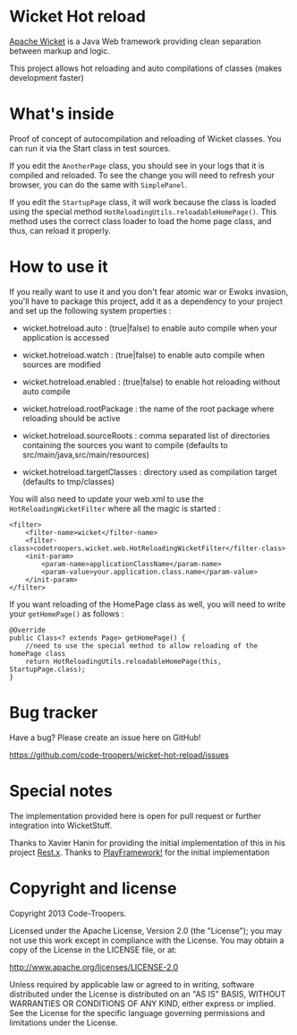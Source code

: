 # Wicket Hot reload

[Apache Wicket](http://wicket.apache.org) is a Java Web framework providing clean separation between markup and logic.

This project allows hot reloading and auto compilations of classes (makes development faster)

# What's inside

Proof of concept of autocompilation and reloading of Wicket classes. You can run it via the Start class in test sources. 

If you edit the `AnotherPage` class, you should see in your logs that it is compiled and reloaded. 
To see the change you will need to refresh your browser, you can do the same with `SimplePanel`.

If you edit the `StartupPage` class, it will work because the class is loaded using the special method `HotReloadingUtils.reloadableHomePage()`.
This method uses the correct class loader to load the home page class, and thus, can reload it properly.

# How to use it

If you really want to use it and you don't fear atomic war or Ewoks invasion, you'll have to package this project, 
add it as a dependency to your project and set up the following system properties :

  * wicket.hotreload.auto : (true|false) to enable auto compile when your application is accessed
  
  * wicket.hotreload.watch : (true|false) to enable auto compile when sources are modified
  
  * wicket.hotreload.enabled : (true|false) to enable hot reloading without auto compile
  
  * wicket.hotreload.rootPackage : the name of the root package where reloading should be active
  
  * wicket.hotreload.sourceRoots : comma separated list of directories containing the sources you want to compile (defaults to src/main/java,src/main/resources)
  
  * wicket.hotreload.targetClasses : directory used as compilation target (defaults to tmp/classes)
  

You will also need to update your web.xml to use the `HotReloadingWicketFilter` where all the magic is started :

    <filter>
        <filter-name>wicket</filter-name>
        <filter-class>codetroopers.wicket.web.HotReloadingWicketFilter</filter-class>
        <init-param>
            <param-name>applicationClassName</param-name>
            <param-value>your.application.class.name</param-value>
        </init-param>
    </filter>
    
If you want reloading of the HomePage class as well, you will need to write your `getHomePage()` as follows :

    @Override
    public Class<? extends Page> getHomePage() {
        //need to use the special method to allow reloading of the homePage class
        return HotReloadingUtils.reloadableHomePage(this, StartupPage.class);
    }
    
# Bug tracker

Have a bug? Please create an issue here on GitHub!

https://github.com/code-troopers/wicket-hot-reload/issues


# Special notes

The implementation provided here is open for pull request or further integration into WicketStuff.

Thanks to Xavier Hanin for providing the initial implementation of this in his project [Rest.x](http://restx.io).
Thanks to [PlayFramework!](http://playframework.org) for the initial implementation

# Copyright and license

Copyright 2013 Code-Troopers.

Licensed under the Apache License, Version 2.0 (the "License");
you may not use this work except in compliance with the License.
You may obtain a copy of the License in the LICENSE file, or at:

   http://www.apache.org/licenses/LICENSE-2.0

Unless required by applicable law or agreed to in writing, software
distributed under the License is distributed on an "AS IS" BASIS,
WITHOUT WARRANTIES OR CONDITIONS OF ANY KIND, either express or implied.
See the License for the specific language governing permissions and
limitations under the License.
